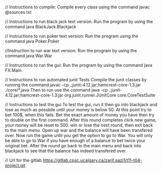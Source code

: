// Instructions to compile: 
Compile every class using the command javac @sources.txt




// Instructions to run black jack text version: 
Run the program by using the command java BlackJack.Blackjack

// Instructions to run poker text version: 
Run the program using the command java Poker.Poker

//Instruction to run war text version: 
Run the program by using the command java War.War

// Instructions to run the gui: 
Run the program by using the command java FX.Main

// Instructions to run automated junit Tests
Compile the junit classes by running the command
javac -cp .;junit-4.12.jar;hamcrest-core-1.3.jar  ./core/*.java
Then to run use the command
java -cp .;junit-4.12.jar;hamcrest-core-1.3.jar org.junit.runner.JUnitCore core.CoreTestSuite

// Instructions to test the gui
To test the gui, run it then go into blackjack and lose as much as possbile until
your money is below 50. At this point try to bet 100$, when this fails. Bet the 
exact amount of money you have then try to double on the first command. After this round
completes click new game, your money will be reset to 500. win or lose the next round,
then exit back to the main menu. Open up war and the balance will have been transfered over.
Now run the game until you get the option to go to War. You will only be able to 
go to War if you have enough of a balance to bet twice your original bet. After the round
go back to the main menu and back into blackjack to see that the balance has 
indeed transfered over.

// Url for the gitlab
https://gitlab.cpsc.ucalgary.ca/zarif.qazi1/t11-t04-project.git